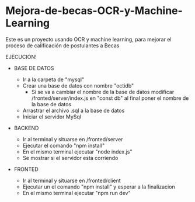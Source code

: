 # Mejora-de-becas-OCR-y-Machine-Learning
Este es un proyecto usando OCR y machine learning, para mejorar el proceso de calificación de postulantes a Becas

EJECUCION!
  * BASE DE DATOS
    - Ir a la carpeta de "mysql"
    - Crear una base de datos con nombre "octidb"
      + Si se va a cambiar el nombre de la base de datos modificar /fronted/server/index.js en "const db" al final poner el nombre de la base de datos
    - Arrastrar el archivo .sql a la base de datos
    - Iniciar el servidor MySql

  * BACKEND
    - Ir al terminal y situarse en /fronted/server
    - Ejecutar el comando "npm install"
    - En el mismo terminal ejecutar "node index.js"
    - Se mostrar si el servidor esta corriendo

  * FRONTED
    - Ir al terminal y situarse en /fronted/client
    - Ejecutar un el comando "npm install" y esperar a la finalizacion
    - En el mismo terminal ejecutar "npm run dev"



